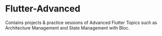 # Flutter-Advanced
 Contains projects & practice sessions of Advanced Flutter Topics such as Architecture Management and State Management with Bloc.
